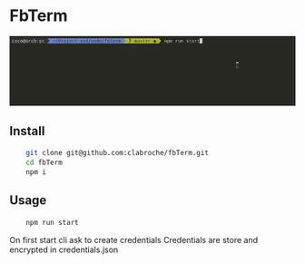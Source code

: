 # FbTerm

![Demo](./demo.gif)
## Install
``` bash
    git clone git@github.com:clabroche/fbTerm.git
    cd fbTerm
    npm i 
```

## Usage
``` bash
    npm run start 
```

On first start cli ask to create credentials
Credentials are store and encrypted in credentials.json

